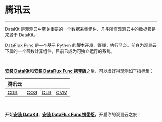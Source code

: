 # 腾讯云

---

[DataKit](../../datakit/) 是观测云中至关重要的一个数据采集组件，几乎所有观测云中的数据都是来源于 DataKit。

[DataFlux Func](../../dataflux-func/) 是一个基于 Python 的脚本开发、管理、执行平台。前身为观测云下属的一个函数计算组件，目前已成为可独立运行的系统。

<br />

[**安装 DataKit**](../../datakit/datakit-install.md)和[**安装 DataFlux Func 携带版**](../../dataflux-func/maintenance-guide-installation.md)之后，可以很好得观测如下指标集：

| **腾讯云**  |    |      |     |
| --------- | ---- | ---- | ---- | 
| [CDB](cdb.md)| [COS](cos.md) | [CLB](clb.md) | [CVM](cvm.md)|

<br/>

开始[**安装 DataKit**](../../datakit/datakit-install.md)、[**安装 DataFlux Func 携带版**](../../dataflux-func/maintenance-guide-installation.md)，开启你的观测云之旅！
